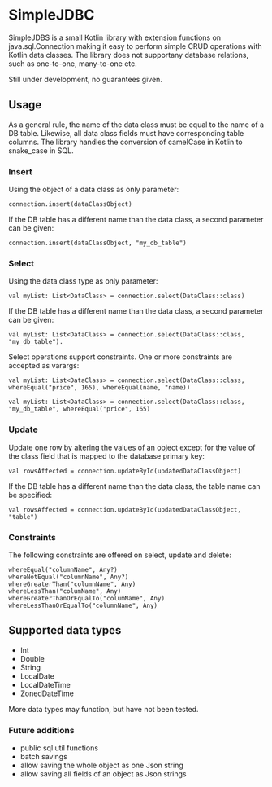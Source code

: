 # SimpleJDBC

SimpleJDBS is a small Kotlin library with extension functions on java.sql.Connection making it easy to perform simple CRUD operations with Kotlin data classes. The library does not supportany database relations, such as one-to-one, many-to-one etc.

Still under development, no guarantees given.

## Usage

As a general rule, the name of the data class must be equal to the name of a DB table. Likewise, all data class fields must have corresponding table columns.
The library handles the conversion of camelCase in Kotlin to snake_case in SQL.

### Insert

Using the object of a data class as only parameter:

    connection.insert(dataClassObject)

If the DB table has a different name than the data class, a second parameter can be given:

    connection.insert(dataClassObject, "my_db_table")

### Select

Using the data class type as only parameter:

    val myList: List<DataClass> = connection.select(DataClass::class)

If the DB table has a different name than the data class, a second parameter can be given:

    val myList: List<DataClass> = connection.select(DataClass::class, "my_db_table"). 

Select operations support constraints. One or more constraints are accepted as varargs:

    val myList: List<DataClass> = connection.select(DataClass::class, whereEqual("price", 165), whereEqual(name, "name))
    
    val myList: List<DataClass> = connection.select(DataClass::class, "my_db_table", whereEqual("price", 165)

### Update

Update one row by altering the values of an object except for the value of the class field that is mapped to the database primary key:

    val rowsAffected = connection.updateById(updatedDataClassObject)

If the DB table has a different name than the data class, the table name can be specified:

    val rowsAffected = connection.updateById(updatedDataClassObject, "table")

### Constraints
The following constraints are offered on select, update and delete:

    whereEqual("columnName", Any?)
    whereNotEqual("columnName", Any?)
    whereGreaterThan("columnName", Any)
    whereLessThan("columName", Any)
    whereGreaterThanOrEqualTo("columName", Any)
    whereLessThanOrEqualTo("columnName", Any)

## Supported data types

- Int
- Double
- String
- LocalDate
- LocalDateTime
- ZonedDateTime

More data types may function, but have not been tested. 

### Future additions
- public sql util functions
- batch savings
- allow saving the whole object as one Json string
- allow saving all fields of an object as Json strings
